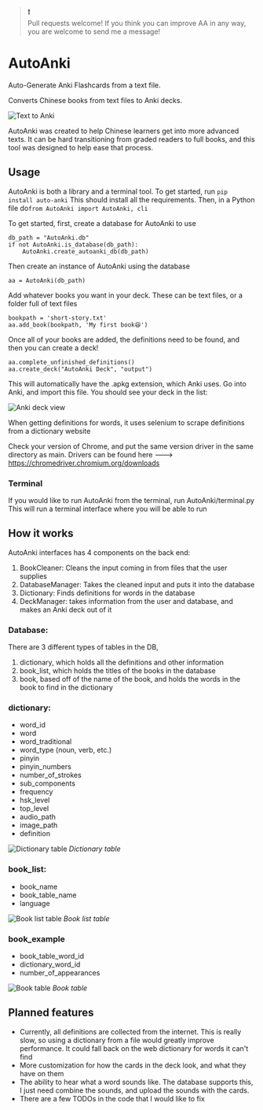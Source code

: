 > **❗️** <br>
Pull requests welcome! If you think you can improve AA in any way, you are welcome to send me a message!

# AutoAnki
Auto-Generate Anki Flashcards from a text file.
 
Converts Chinese books from text files to Anki decks.

![Text to Anki](media/images/example.jpg "Text to Anki")

AutoAnki was created to help Chinese learners get into more advanced texts. 
It can be hard transitioning from graded readers to full books, and this tool was designed to help ease that process.

## Usage

AutoAnki is both a library and a terminal tool. 
To get started, run 
```pip install auto-anki```
This should install all the requirements. Then, in a Python file do```from AutoAnki import AutoAnki, cli```

To get started, first, create a database for AutoAnki to use 
```    
db_path = "AutoAnki.db"
if not AutoAnki.is_database(db_path):
    AutoAnki.create_autoanki_db(db_path)
```
Then create an instance of AutoAnki using the database
```
aa = AutoAnki(db_path)
```
Add whatever books you want in your deck. These can be text files, or a folder full of text files
```
bookpath = 'short-story.txt'
aa.add_book(bookpath, 'My first book😆')
```
Once all of your books are added, the definitions need to be found, and then you can create a deck!
```
aa.complete_unfinished_definitions()
aa.create_deck("AutoAnki Deck", "output")
```
This will automatically have the .apkg extension, which Anki uses. Go into Anki, and import this file. You should see your deck in the list:

![Anki deck view](media/images/anki.jpg "Anki deck view")

When getting definitions for words, it uses selenium to scrape definitions
from a dictionary website

Check your version of Chrome, and put the same version driver in the same directory as main.
Drivers can be found here ---> https://chromedriver.chromium.org/downloads

### Terminal
If you would like to run AutoAnki from the terminal, run AutoAnki/terminal.py  
This will run a terminal interface where you will be able to run

## How it works
AutoAnki interfaces has 4 components on the back end:
1. BookCleaner: Cleans the input coming in from files that the user supplies 
2. DatabaseManager: Takes the cleaned input and puts it into the database
3. Dictionary: Finds definitions for words in the database
4. DeckManager: takes information from the user and database, and makes an Anki deck 
out of it

### Database:
There are 3 different types of tables in the DB, 
1. dictionary, which holds all the definitions and other information 
2. book_list, which holds the titles of the books in the database 
3. book, based off of the name of the book, and holds the words in the book to find in the dictionary

### dictionary:
- word_id
- word
- word_traditional
- word_type (noun, verb, etc.)
- pinyin
- pinyin_numbers
- number_of_strokes
- sub_components
- frequency
- hsk_level
- top_level
- audio_path
- image_path
- definition

![Dictionary table](media/images/dictionary-table.jpg "Dictionary table") 
*Dictionary table*  

### book_list:
- book_name
- book_table_name
- language

![Book list table](media/images/book_list_table.jpg "Book list table")
*Book list table*

### book_example
 - book_table_word_id
 - dictionary_word_id
 - number_of_appearances 

![Book table](media/images/book_table.jpg "Book table")
*Book table*

## Planned features
- Currently, all definitions are collected from the internet. This is really slow, 
so using a dictionary from a file would greatly improve performance. It could fall back on the 
web dictionary for words it can't find
- More customization for how the cards in the deck look, and what they have on them
- The ability to hear what a word sounds like. The database supports this, I just need combine the sounds, and upload the sounds with the cards.
- There are a few TODOs in the code that I would like to fix
 
